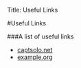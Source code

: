 Title: Useful Links

#Useful Links

###A list of useful links

- [captsolo.net](http://captsolo.net)
- [example.org](http://example.org)
